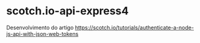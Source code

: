 # scotch.io-api-express4
Desenvolvimento do artigo https://scotch.io/tutorials/authenticate-a-node-js-api-with-json-web-tokens
